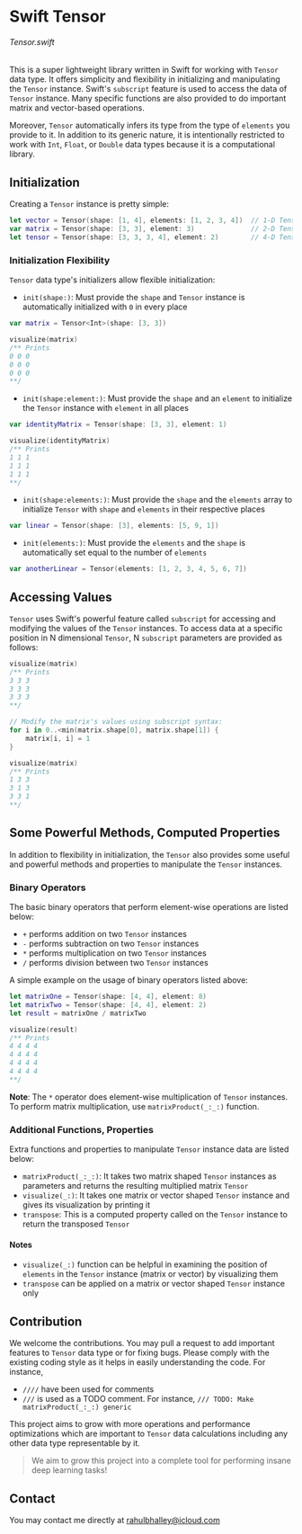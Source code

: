 # Swift Tensor

###### Tensor.swift

This is a super lightweight library written in Swift for working with `Tensor` data type. It offers simplicity and flexibility in initializing and manipulating the `Tensor` instance. Swift's `subscript` feature is used to access the data of `Tensor` instance. Many specific functions are also provided to do important matrix and vector-based operations.

Moreover, `Tensor` automatically infers its type from the type of `elements` you provide to it. In addition to its generic nature, it is intentionally restricted to work with `Int`, `Float`, or `Double` data types because it is a computational library. 



## Initialization

Creating a `Tensor` instance is pretty simple:

```swift
let vector = Tensor(shape: [1, 4], elements: [1, 2, 3, 4])  // 1-D Tensor, shape 1 x 4
var matrix = Tensor(shape: [3, 3], element: 3)              // 2-D Tensor, shape 3 x 3
let tensor = Tensor(shape: [3, 3, 3, 4], element: 2)        // 4-D Tensor, shape 3 x 3 x 3 x 4
```

### Initialization Flexibility

`Tensor` data type's initializers allow flexible initialization:

* `init(shape:)`: Must provide the `shape` and `Tensor` instance is automatically initialized with `0` in every place
```swift
var matrix = Tensor<Int>(shape: [3, 3])

visualize(matrix)
/** Prints
0 0 0 
0 0 0 
0 0 0 
**/
```
* `init(shape:element:)`: Must provide the `shape` and an `element` to initialize the `Tensor` instance with `element` in all places
```swift
var identityMatrix = Tensor(shape: [3, 3], element: 1)

visualize(identityMatrix)
/** Prints
1 1 1 
1 1 1 
1 1 1
**/
```
* `init(shape:elements:)`: Must provide the `shape` and the `elements` array to initialize `Tensor` with `shape` and `elements` in their respective places
```swift
var linear = Tensor(shape: [3], elements: [5, 9, 1])
```
* `init(elements:)`: Must provide the `elements` and the `shape` is automatically set equal to the number of `elements`
```swift
var anotherLinear = Tensor(elements: [1, 2, 3, 4, 5, 6, 7])
```

## Accessing Values

`Tensor` uses Swift's powerful feature called `subscript` for accessing and modifying the values of the `Tensor` instances. To access data at a specific position in N dimensional `Tensor`, N `subscript` parameters are provided as follows:

```swift
visualize(matrix)
/** Prints
3 3 3
3 3 3
3 3 3
**/

// Modify the matrix's values using subscript syntax:
for i in 0..<min(matrix.shape[0], matrix.shape[1]) {
    matrix[i, i] = 1
}

visualize(matrix)
/** Prints
1 3 3
3 1 3
3 3 1
**/
```


## Some Powerful Methods, Computed Properties

In addition to flexibility in initialization, the `Tensor` also provides some useful and powerful methods and properties to manipulate the `Tensor` instances.

### Binary Operators

The basic binary operators that perform element-wise operations are listed below:

* `+` performs addition on two `Tensor` instances
* `-` performs subtraction on two `Tensor` instances
* `*` performs multiplication on two `Tensor` instances
* `/` performs division between two `Tensor` instances

A simple example on the usage of binary operators listed above:

```swift
let matrixOne = Tensor(shape: [4, 4], element: 8)
let matrixTwo = Tensor(shape: [4, 4], element: 2)
let result = matrixOne / matrixTwo

visualize(result)
/** Prints
4 4 4 4 
4 4 4 4 
4 4 4 4 
4 4 4 4
**/
```

**Note**: The `*` operator does element-wise multiplication of `Tensor` instances. To perform matrix multiplication, use `matrixProduct(_:_:)` function.


### Additional Functions, Properties

Extra functions and properties to manipulate `Tensor` instance data are listed below:

* `matrixProduct(_:_:)`: It takes two matrix shaped `Tensor` instances as parameters and returns the resulting multiplied matrix `Tensor`
* `visualize(_:)`: It takes one matrix or vector shaped `Tensor` instance and gives its visualization by printing it
* `transpose`: This is a computed property called on the `Tensor` instance to return the transposed `Tensor`


#### Notes

* `visualize(_:)` function can be helpful in examining the position of `elements` in the `Tensor` instance (matrix or vector) by visualizing them
* `transpose` can be applied on a matrix or vector shaped `Tensor` instance only


## Contribution

We welcome the contributions. You may pull a request to add important features to `Tensor` data type or for fixing bugs. Please comply with the existing coding style as it helps in easily understanding the code. For instance,
* `////` have been used for comments
* `///` is used as a TODO comment. For instance, `/// TODO: Make matrixProduct(_:_:) generic`

This project aims to grow with more operations and performance optimizations which are important to `Tensor` data calculations including any other data type representable by it. 

> We aim to grow this project into a complete tool for performing insane deep learning tasks!

## Contact 

You may contact me directly at [rahulbhalley@icloud.com](rahulbhalley@icloud.com)
